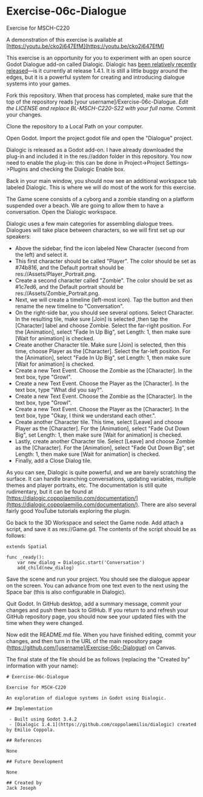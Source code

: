 # Exercise-06c-Dialogue

Exercise for MSCH-C220

A demonstration of this exercise is available at [https://youtu.be/cko2j647EfM](https://youtu.be/cko2j647EfM)

This exercise is an opportunity for you to experiment with an open source Godot Dialogue add-on called Dialogic. Dialogic has [been relatively recently released](https://dialogic.coppolaemilio.com/)—is it currently at release 1.4.1. It is still a little buggy around the edges, but it is a powerful system for creating and introducing dialogue systems into your games.

Fork this repository. When that process has completed, make sure that the top of the repository reads [your username]/Exercise-06c-Dialogue. *Edit the LICENSE and replace BL-MSCH-C220-S22 with your full name.* Commit your changes.

Clone the repository to a Local Path on your computer.

Open Godot. Import the project.godot file and open the "Dialogue" project.

Dialogic is released as a Godot add-on. I have already downloaded the plug-in and included it in the res://addon folder in this repository. You now need to enable the plug-in: this can be done in Project->Project Settings->Plugins and checking the Dialogic Enable box.

Back in your main window, you should now see an additional workspace tab labeled Dialogic. This is where we will do most of the work for this exercise.

The Game scene consists of a cyborg and a zombie standing on a platform suspended over a beach. We are going to allow them to have a conversation. Open the Dialogic workspace.

Dialogic uses a few main categories for assembling dialogue trees. Dialogues will take place between characters, so we will first set up our speakers:

 * Above the sidebar, find the icon labeled New Character (second from the left) and select it.
 * This first character should be called "Player". The color should be set as #74b816, and the Default portrait should be res://Assets/Player_Portrait.png.
 * Create a second character called "Zombie". The color should be set as #1c7ed6, and the Default portrait should be res://Assets/Zombie_Portrait.png.
 * Next, we will create a timeline (left-most icon). Tap the button and then rename the new timeline to "Conversation".
 * On the right-side bar, you should see several options. Select Character. In the resulting tile, make sure [Join] is selected ,then tap the [Character] label and choose Zombie. Select the far-right position. For the [Animation], select "Fade In Up Big", set Length: 1, then make sure [Wait for animation] is checked.
 * Create another Character tile. Make sure [Join] is selected, then this time, choose Player as the [Character]. Select the far-left position. For the [Animation], select "Fade In Up Big", set Length: 1, then make sure [Wait for animation] is checked.
 * Create a new Text Event. Choose the Zombie as the [Character]. In the text box, type "Growl".
 * Create a new Text Event. Choose the Player as the [Character]. In the text box, type "What did you say?".
 * Create a new Text Event. Choose the Zombie as the [Character]. In the text box, type "Growl".
 * Create a new Text Event. Choose the Player as the [Character]. In the text box, type "Okay, I think we understand each other.".
 * Create another Character tile. This time, select [Leave] and choose Player as the [Character]. For the [Animation], select "Fade Out Down Big", set Length: 1, then make sure [Wait for animation] is checked.
 * Lastly, create another Character tile. Select [Leave] and choose Zombie as the [Character]. For the [Animation], select "Fade Out Down Big", set Length: 1, then make sure [Wait for animation] is checked.
 * Finally, add a Close Dialog tile.

As you can see, Dialogic is quite powerful, and we are barely scratching the surface. It can handle branching conversations, updating variables, multiple themes and player portraits, etc. The documentation is still quite rudimentary, but it can be found at [https://dialogic.coppolaemilio.com/documentation/](https://dialogic.coppolaemilio.com/documentation/). There are also several fairly good YouTube tutorials exploring the plugin.

Go back to the 3D Workspace and select the Game node. Add attach a script, and save it as res://Game.gd. The contents of the script should be as follows:

```
extends Spatial

func _ready():
	var new_dialog = Dialogic.start('Conversation')
	add_child(new_dialog)
```

Save the scene and run your project. You should see the dialogue appear on the screen. You can advance from one text even to the next using the Space bar (this is also configurable in Dialogic).

Quit Godot. In GitHub desktop, add a summary message, commit your changes and push them back to GitHub. If you return to and refresh your GitHub repository page, you should now see your updated files with the time when they were changed.

Now edit the README.md file. When you have finished editing, commit your changes, and then turn in the URL of the main repository page (https://github.com/[username]/Exercise-06c-Dialogue) on Canvas.

The final state of the file should be as follows (replacing the "Created by" information with your name):
```
# Exercise-06c-Dialogue

Exercise for MSCH-C220

An exploration of dialogue systems in Godot using Dialogic.

## Implementation

 - Built using Godot 3.4.2
 - [Dialogic 1.4.1](https://github.com/coppolaemilio/dialogic) created by Emilio Coppola.

## References

None

## Future Development

None

## Created by 
Jack Joseph
